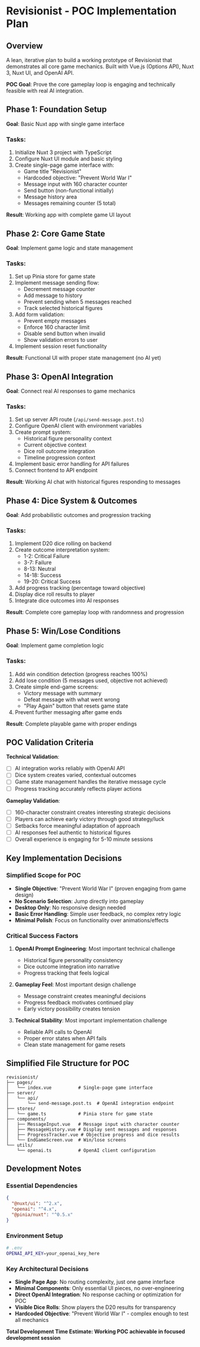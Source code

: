 # Revisionist - POC Implementation Plan

## Overview
A lean, iterative plan to build a working prototype of Revisionist that demonstrates all core game mechanics. Built with Vue.js (Options API), Nuxt 3, Nuxt UI, and OpenAI API.

**POC Goal**: Prove the core gameplay loop is engaging and technically feasible with real AI integration.

## Phase 1: Foundation Setup
**Goal**: Basic Nuxt app with single game interface

### Tasks:
1. Initialize Nuxt 3 project with TypeScript
2. Configure Nuxt UI module and basic styling
3. Create single-page game interface with:
   - Game title "Revisionist"
   - Hardcoded objective: "Prevent World War I"
   - Message input with 160 character counter
   - Send button (non-functional initially)
   - Message history area
   - Messages remaining counter (5 total)

**Result**: Working app with complete game UI layout

## Phase 2: Core Game State
**Goal**: Implement game logic and state management

### Tasks:
1. Set up Pinia store for game state
2. Implement message sending flow:
   - Decrement message counter
   - Add message to history
   - Prevent sending when 5 messages reached
   - Track selected historical figures
3. Add form validation:
   - Prevent empty messages
   - Enforce 160 character limit
   - Disable send button when invalid
   - Show validation errors to user
4. Implement session reset functionality

**Result**: Functional UI with proper state management (no AI yet)

## Phase 3: OpenAI Integration
**Goal**: Connect real AI responses to game mechanics

### Tasks:
1. Set up server API route (`/api/send-message.post.ts`)
2. Configure OpenAI client with environment variables
3. Create prompt system:
   - Historical figure personality context
   - Current objective context
   - Dice roll outcome integration
   - Timeline progression context
4. Implement basic error handling for API failures
5. Connect frontend to API endpoint

**Result**: Working AI chat with historical figures responding to messages

## Phase 4: Dice System & Outcomes
**Goal**: Add probabilistic outcomes and progression tracking

### Tasks:
1. Implement D20 dice rolling on backend
2. Create outcome interpretation system:
   - 1-2: Critical Failure
   - 3-7: Failure  
   - 8-13: Neutral
   - 14-18: Success
   - 19-20: Critical Success
3. Add progress tracking (percentage toward objective)
4. Display dice roll results to player
5. Integrate dice outcomes into AI responses

**Result**: Complete core gameplay loop with randomness and progression

## Phase 5: Win/Lose Conditions
**Goal**: Implement game completion logic

### Tasks:
1. Add win condition detection (progress reaches 100%)
2. Add lose condition (5 messages used, objective not achieved)
3. Create simple end-game screens:
   - Victory message with summary
   - Defeat message with what went wrong
   - "Play Again" button that resets game state
4. Prevent further messaging after game ends

**Result**: Complete playable game with proper endings

## POC Validation Criteria

**Technical Validation**:
- [ ] AI integration works reliably with OpenAI API
- [ ] Dice system creates varied, contextual outcomes
- [ ] Game state management handles the iterative message cycle
- [ ] Progress tracking accurately reflects player actions

**Gameplay Validation**:
- [ ] 160-character constraint creates interesting strategic decisions
- [ ] Players can achieve early victory through good strategy/luck
- [ ] Setbacks force meaningful adaptation of approach
- [ ] AI responses feel authentic to historical figures
- [ ] Overall experience is engaging for 5-10 minute sessions

## Key Implementation Decisions

### Simplified Scope for POC
- **Single Objective**: "Prevent World War I" (proven engaging from game design)
- **No Scenario Selection**: Jump directly into gameplay
- **Desktop Only**: No responsive design needed
- **Basic Error Handling**: Simple user feedback, no complex retry logic
- **Minimal Polish**: Focus on functionality over animations/effects

### Critical Success Factors
1. **OpenAI Prompt Engineering**: Most important technical challenge
   - Historical figure personality consistency
   - Dice outcome integration into narrative
   - Progress tracking that feels logical
   
2. **Gameplay Feel**: Most important design challenge
   - Message constraint creates meaningful decisions
   - Progress feedback motivates continued play
   - Early victory possibility creates tension

3. **Technical Stability**: Most important implementation challenge
   - Reliable API calls to OpenAI
   - Proper error states when API fails
   - Clean state management for game resets

## Simplified File Structure for POC

```
revisionist/
├── pages/
│   └── index.vue          # Single-page game interface
├── server/
│   └── api/
│       └── send-message.post.ts  # OpenAI integration endpoint
├── stores/
│   └── game.ts            # Pinia store for game state
├── components/
│   ├── MessageInput.vue   # Message input with character counter
│   ├── MessageHistory.vue # Display sent messages and responses
│   ├── ProgressTracker.vue # Objective progress and dice results
│   └── EndGameScreen.vue  # Win/lose screens
└── utils/
    └── openai.ts          # OpenAI client configuration
```

## Development Notes

### Essential Dependencies
```json
{
  "@nuxt/ui": "^2.x",
  "openai": "^4.x", 
  "@pinia/nuxt": "^0.5.x"
}
```

### Environment Setup
```bash
# .env
OPENAI_API_KEY=your_openai_key_here
```

### Key Architectural Decisions
- **Single Page App**: No routing complexity, just one game interface
- **Minimal Components**: Only essential UI pieces, no over-engineering
- **Direct OpenAI Integration**: No response caching or optimization for POC
- **Visible Dice Rolls**: Show players the D20 results for transparency
- **Hardcoded Objective**: "Prevent World War I" - complex enough to test all mechanics

**Total Development Time Estimate: Working POC achievable in focused development session**
